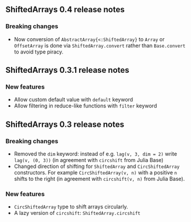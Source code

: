 ## ShiftedArrays 0.4 release notes

### Breaking changes

- Now conversion of `AbstractArray{<:ShiftedArray}` to `Array` or `OffsetArray` is done via `ShiftedArray.convert` rather than `Base.convert` to avoid type piracy.


## ShiftedArrays 0.3.1 release notes

### New features

- Allow custom default value with `default` keyword
- Allow filtering in reduce-like functions with `filter` keyword

## ShiftedArrays 0.3 release notes

### Breaking changes

- Removed the `dim` keyword: instead of e.g. `lag(v, 3, dim = 2)` write `lag(v, (0, 3))` (in agreement with `circshift` from Julia Base)
- Changed direction of shifting for `ShiftedArray` and `CircShiftedArray` constructors. For example `CircShiftedArray(v, n)` with a positive `n` shifts to the right (in agreement with `circshift(v, n)` from Julia Base).

### New features

- `CircShiftedArray` type to shift arrays circularly.
- A lazy version of `circshift`: `ShiftedArray.circshift`

